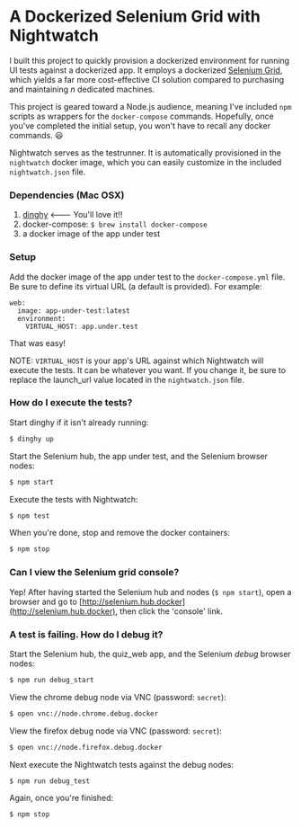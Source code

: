 # A Dockerized Selenium Grid with Nightwatch

I built this project to quickly provision a dockerized environment for running
UI tests against a dockerized app. It employs a dockerized [Selenium Grid](https://github.com/SeleniumHQ/selenium/wiki/Grid2), which yields a far more cost-effective CI solution compared to purchasing and maintaining *n* dedicated machines.

This project is geared toward a Node.js audience, meaning I've included `npm`
scripts as wrappers for the `docker-compose` commands. Hopefully, once you've
completed the initial setup, you won't have to recall any docker commands. :smiley:

Nightwatch serves as the testrunner. It is automatically provisioned in the
 `nightwatch` docker image, which you can easily customize in the included `nightwatch.json` file.

### Dependencies (Mac OSX)

1. [dinghy](https://github.com/codekitchen/dinghy)  <--- You'll love it!!
2. docker-compose: `$ brew install docker-compose`
3. a docker image of the app under test

### Setup

Add the docker image of the app under test to the `docker-compose.yml` file. Be sure to define its virtual URL (a default is provided). For example:
``` 
web:
  image: app-under-test:latest
  environment:
    VIRTUAL_HOST: app.under.test
```

That was easy!

NOTE: `VIRTUAL_HOST` is your app's URL against which Nightwatch will execute the tests. It can be whatever you want. If you change it, be sure to replace the launch_url value located in the `nightwatch.json` file.

### How do I execute the tests?

Start dinghy if it isn't already running:
```sh
$ dinghy up
```

Start the Selenium hub, the app under test, and the Selenium browser nodes:
```sh
$ npm start
```

Execute the tests with Nightwatch:
```sh
$ npm test
```

When you're done, stop and remove the docker containers:
```sh
$ npm stop
```

### Can I view the Selenium grid console?

Yep! After having started the Selenium hub and nodes (`$ npm start`), open a
browser and go to [http://selenium.hub.docker](http://selenium.hub.docker), then click the 'console' link.

### A test is failing. How do I debug it?

Start the Selenium hub, the quiz_web app, and the Selenium *debug* browser nodes:
```sh
$ npm run debug_start
```

View the chrome debug node via VNC (password: `secret`):
```sh
$ open vnc://node.chrome.debug.docker
```

View the firefox debug node via VNC (password: `secret`):
```sh
$ open vnc://node.firefox.debug.docker
```

Next execute the Nightwatch tests against the debug nodes:
```sh
$ npm run debug_test
```

Again, once you're finished:
```sh
$ npm stop
```
